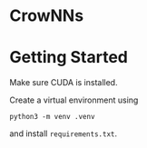 # CrowNNs

# Getting Started

Make sure CUDA is installed.

Create a virtual environment using

```
python3 -m venv .venv
```

and install `requirements.txt`.
